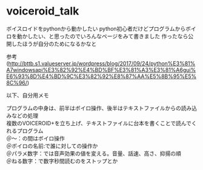 # voiceroid_talk
ボイスロイドをpythonから動かしたい
python初心者だけどプログラムからボイロを動かしたい、と思ったのでいろんなページをみて書きました
作ったなら公開したほうが自分のためになるかなと

参考
(http://bttb.s1.valueserver.jp/wordpress/blog/2017/09/24/python%E3%81%A7windowsapi%E3%82%92%E4%BD%BF%E3%81%A3%E3%81%A6gui%E6%93%8D%E4%BD%9C%E3%82%92%E8%87%AA%E5%8B%95%E5%8C%96/)

以下、自分用メモ

プログラムの中身は、前半はボイロ操作、後半はテキストファイルからの読み込みなどの処理  
複数のVOICEROID+を立ち上げ、テキストファイルに台本を書くことで読んでくれるプログラム  
＠～：の間はボイロ操作  
＠ボイロの名前:で誰に対しての操作か  
＠パラメ数字：では音声効果の値を変える。音量、話速、高さ、抑揚の順  
＠ねる数字：で数字秒間読むのをストップとか  

